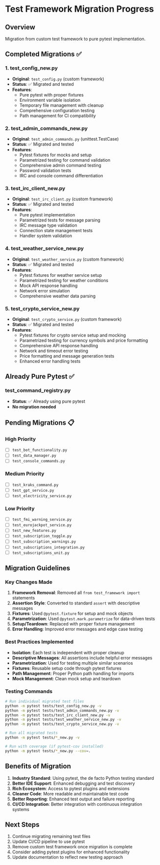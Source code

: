 # Test Framework Migration Progress

## Overview
Migration from custom test framework to pure pytest implementation.

## Completed Migrations ✅

### 1. test_config_new.py
- **Original**: `test_config.py` (custom framework)
- **Status**: ✅ Migrated and tested
- **Features**:
  - Pure pytest with proper fixtures
  - Environment variable isolation
  - Temporary file management with cleanup
  - Comprehensive configuration testing
  - Path management for CI compatibility

### 2. test_admin_commands_new.py
- **Original**: `test_admin_commands.py` (unittest.TestCase)
- **Status**: ✅ Migrated and tested
- **Features**:
  - Pytest fixtures for mocks and setup
  - Parametrized testing for command validation
  - Comprehensive admin command testing
  - Password validation tests
  - IRC and console command differentiation

### 3. test_irc_client_new.py
- **Original**: `test_irc_client.py` (custom framework)
- **Status**: ✅ Migrated and tested
- **Features**:
  - Pure pytest implementation
  - Parametrized tests for message parsing
  - IRC message type validation
  - Connection state management tests
  - Handler system validation

### 4. test_weather_service_new.py
- **Original**: `test_weather_service.py` (custom framework)
- **Status**: ✅ Migrated and tested
- **Features**:
  - Pytest fixtures for weather service setup
  - Parametrized testing for weather conditions
  - Mock API response handling
  - Network error simulation
  - Comprehensive weather data parsing

### 5. test_crypto_service_new.py
- **Original**: `test_crypto_service.py` (custom framework)
- **Status**: ✅ Migrated and tested
- **Features**:
  - Pytest fixtures for crypto service setup and mocking
  - Parametrized testing for currency symbols and price formatting
  - Comprehensive API response handling
  - Network and timeout error testing
  - Price formatting and message generation tests
  - Enhanced error handling tests

## Already Pure Pytest ✅

### test_command_registry.py
- **Status**: ✅ Already using pure pytest
- **No migration needed**

## Pending Migrations 📋

### High Priority
- [ ] `test_bot_functionality.py`
- [ ] `test_data_manager.py`
- [ ] `test_console_commands.py`

### Medium Priority  
- [ ] `test_kraks_command.py`
- [ ] `test_gpt_service.py`
- [ ] `test_electricity_service.py`

### Low Priority
- [ ] `test_fmi_warning_service.py`
- [ ] `test_eurojackpot_service.py`
- [ ] `test_new_features.py`
- [ ] `test_subscription_toggle.py`
- [ ] `test_subscription_warnings.py`
- [ ] `test_subscriptions_integration.py`
- [ ] `test_subscriptions_unit.py`

## Migration Guidelines

### Key Changes Made
1. **Framework Removal**: Removed all `from test_framework import` statements
2. **Assertion Style**: Converted to standard `assert` with descriptive messages
3. **Fixtures**: Used `@pytest.fixture` for setup and mock objects
4. **Parametrization**: Used `@pytest.mark.parametrize` for data-driven tests
5. **Setup/Teardown**: Replaced with proper fixture management
6. **Error Handling**: Improved error messages and edge case testing

### Best Practices Implemented
- **Isolation**: Each test is independent with proper cleanup
- **Descriptive Messages**: All assertions include helpful error messages
- **Parametrization**: Used for testing multiple similar scenarios
- **Fixtures**: Reusable setup code through pytest fixtures
- **Path Management**: Proper Python path handling for imports
- **Mock Management**: Clean mock setup and teardown

### Testing Commands
```bash
# Run individual migrated test files
python -m pytest tests/test_config_new.py -v
python -m pytest tests/test_admin_commands_new.py -v
python -m pytest tests/test_irc_client_new.py -v
python -m pytest tests/test_weather_service_new.py -v
python -m pytest tests/test_crypto_service_new.py -v

# Run all migrated tests
python -m pytest tests/*_new.py -v

# Run with coverage (if pytest-cov installed)
python -m pytest tests/*_new.py --cov=.
```

## Benefits of Migration

1. **Industry Standard**: Using pytest, the de facto Python testing standard
2. **Better IDE Support**: Enhanced debugging and test discovery
3. **Rich Ecosystem**: Access to pytest plugins and extensions
4. **Cleaner Code**: More readable and maintainable test code
5. **Better Reporting**: Enhanced test output and failure reporting
6. **CI/CD Integration**: Better integration with continuous integration systems

## Next Steps

1. Continue migrating remaining test files
2. Update CI/CD pipeline to use pytest
3. Remove custom test framework once migration is complete
4. Consider adding pytest plugins for enhanced functionality
5. Update documentation to reflect new testing approach
